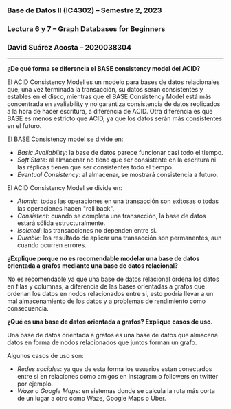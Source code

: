 ### **Base de Datos II (IC4302)** – Semestre 2, 2023
### **Lectura 6 y 7** – Graph Databases for Beginners
### David Suárez Acosta – 2020038304
____

**¿De qué forma se diferencia el BASE consistency model del ACID?**

El ACID Consistency Model es un modelo para bases de datos relacionales que, una vez terminada la transacción, su datos serán consistentes y estables en el disco, mientras que el BASE Consistency Model está más concentrada en avaliability y no garantiza consistencia de datos replicados a la hora de hacer escritura, a diferencia de ACID. Otra diferencia es que BASE es menos estricto que ACID, ya que los datos serán más consistentes en el futuro.

El BASE Consistency model se divide en:
- *Basic Avaliability*: la base de datos parece funcionar casi todo el tiempo.
- *Soft State*: al almacenar no tiene que ser consistente en la escritura ni las réplicas tienen que ser consistentes todo el tiempo.
- *Eventual Consistency*: al almacenar, se mostrará consistencia a futuro.

El ACID Consistency Model se divide en:
- *Atomic*: todas las operaciones en una transacción son exitosas o todas las operaciones hacen "roll back".
- *Consistent*: cuando se completa una transacción, la base de datos estará sólida estructuralmente.
- *Isolated*: las transacciones no dependen entre si.
- *Durable*: los resultado de aplicar una transacción son permanentes, aun cuando ocurren errores.

**¿Explique porque no es recomendable modelar una base de datos orientada a grafos mediante una base de datos relacional?**

No es recomendable ya que una base de datos relacional ordena los datos en filas y columnas, a diferencia de las bases orientadas a grafos que ordenan los datos en nodos relacionados entre si, esto podría llevar a un mal almacenamiento de los datos y a problemas de rendimiento como consecuencia.

**¿Qué es una base de datos orientada a grafos? Explique casos de uso.**

Una base de datos orientada a grafos es una base de datos que almacena datos en forma de nodos relacionados que juntos forman un grafo.

Algunos casos de uso son:
- *Redes sociales*: ya que de esta forma los usuarios estan conectados entre si en relaciones como amigos en instagram o followers en twitter por ejemplo.
- *Waze o Google Maps*: en sistemas donde se calcula la ruta más corta de un lugar a otro como Waze, Google Maps o Uber.